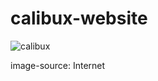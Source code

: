 # calibux-website
![calibux](https://user-images.githubusercontent.com/62181222/114327396-b3c00580-9b5a-11eb-806f-32a6109d7cc2.png)

image-source: Internet
